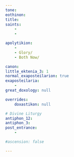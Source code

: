 ```yaml
---
tone: 
eothinon: 
title: 
saints:
    - 
    -

apolytikion:
    - 
    - Glory/
    - Both Now/

canon:
little_ektenia_3: 1
normal_exaposteilarion: true
exaposteilaria:
    - 
great_doxology: null

overrides:
    doxastikon: null

# Divine Liturgy
antiphon_12: 
antiphon_3: 
post_entrance:
    -

#ascension: false

---
```


